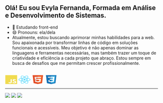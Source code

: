 ## Olá! Eu sou Evyla Fernanda, Formada em Análise e Desenvolvimento de Sistemas.
- 🌱 Estudando front-end
- 😄 Pronouns: ela/dela
- Atualmente, estou buscando aprimorar minhas habilidades para a web. Sou apaixonada por transformar linhas de código em soluções funcionais e acessíveis. Meu objetivo é não apenas dominar as linguagens e ferramentas necessárias, mas também trazer um toque de criatividade e eficiência a cada projeto que abraço. Estou sempre em busca de desafios que me permitam crescer profissionalmente.

<div style="display: inline_block"><br>
  <img align="center" alt="evyla-Js" height="30" width="40" src="https://raw.githubusercontent.com/devicons/devicon/master/icons/javascript/javascript-plain.svg">
  <img align="center" alt="evyla-React" height="30" width="40" src="https://raw.githubusercontent.com/devicons/devicon/master/icons/react/react-original.svg">
  <img align="center" alt="evyla-HTML" height="30" width="40" src="https://raw.githubusercontent.com/devicons/devicon/master/icons/html5/html5-original.svg">
  <img align="center" alt="evyla-CSS" height="30" width="40" src="https://raw.githubusercontent.com/devicons/devicon/master/icons/css3/css3-original.svg">
</div>

<hr>

<div> 
  <a href="" target="_blank"><img src="https://img.shields.io/badge/Discord-7289DA?style=for-the-badge&logo=discord&logoColor=white" target="_blank"></a> 
  <a href="mailto:evyllafernanda0@gmail.com"><img src="https://img.shields.io/badge/-Gmail-%23333?style=for-the-badge&logo=gmail&logoColor=white" target="_blank"></a>
  <a href="evyla-fernanda-bezerra-2a6688282" target="_blank"><img src="https://img.shields.io/badge/-LinkedIn-%230077B5?style=for-the-badge&logo=linkedin&logoColor=white" target="_blank"></a> 
</div>

